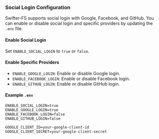 ### Social Login Configuration

Swifter-FS supports social login with Google, Facebook, and GitHub. You can enable or disable social login and specific providers by updating the `.env` file.

#### Enable Social Login
Set `ENABLE_SOCIAL_LOGIN` to `true` or `false`.

#### Enable Specific Providers
- `ENABLE_GOOGLE_LOGIN`: Enable or disable Google login.
- `ENABLE_FACEBOOK_LOGIN`: Enable or disable Facebook login.
- `ENABLE_GITHUB_LOGIN`: Enable or disable GitHub login.

#### Example `.env`
```env
ENABLE_SOCIAL_LOGIN=true
ENABLE_GOOGLE_LOGIN=true
ENABLE_FACEBOOK_LOGIN=false
ENABLE_GITHUB_LOGIN=false

GOOGLE_CLIENT_ID=your-google-client-id
GOOGLE_CLIENT_SECRET=your-google-client-secret
